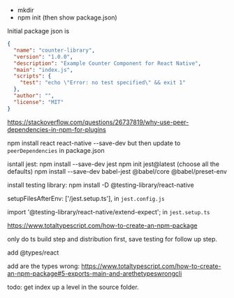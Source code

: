 - mkdir
- npm init (then show package.json)

Initial package json is

```json
{
  "name": "counter-library",
  "version": "1.0.0",
  "description": "Example Counter Component for React Native",
  "main": "index.js",
  "scripts": {
    "test": "echo \"Error: no test specified\" && exit 1"
  },
  "author": "",
  "license": "MIT"
}
```

https://stackoverflow.com/questions/26737819/why-use-peer-dependencies-in-npm-for-plugins

npm install react react-native --save-dev but then update to `peerDependencies` in package.json

isntall jest: npm install --save-dev jest
npm init jest@latest (choose all the defaults)
npm install --save-dev babel-jest @babel/core @babel/preset-env



install testing library: npm install -D @testing-library/react-native


  setupFilesAfterEnv: ['<rootDir>/jest.setup.ts'], in `jest.config.js`

  import '@testing-library/react-native/extend-expect'; in `jest.setup.ts`

https://www.totaltypescript.com/how-to-create-an-npm-package

only do ts build step and distribution first, save testing for follow up step.

add @types/react

add are the types wrong: https://www.totaltypescript.com/how-to-create-an-npm-package#5-exports-main-and-arethetypeswrongcli

todo: get index up a level in the source folder.